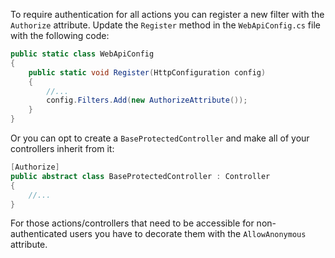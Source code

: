 To require authentication for all actions you can register a new filter with the `Authorize` attribute. 
Update the `Register` method in the `WebApiConfig.cs` file with the following code:

```csharp
public static class WebApiConfig
{
    public static void Register(HttpConfiguration config)
    {
        //...
        config.Filters.Add(new AuthorizeAttribute());
    }
}
```

Or you can opt to create a `BaseProtectedController` and make all of your controllers inherit from it:

```csharp
[Authorize]
public abstract class BaseProtectedController : Controller
{
    //...
}
```

For those actions/controllers that need to be accessible for non-authenticated users you have to decorate them with the `AllowAnonymous` attribute. 